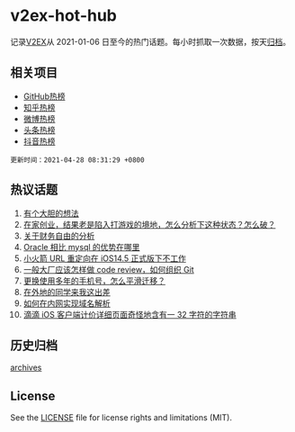 # v2ex-hot-hub

 记录[V2EX](https://www.v2ex.com/)从 2021-01-06 日至今的热门话题。每小时抓取一次数据，按天[归档](archives)。
 
 ## 相关项目

- [GitHub热榜](https://github.com/lonnyzhang423/github-hot-hub)
- [知乎热榜](https://github.com/lonnyzhang423/zhihu-hot-hub)
- [微博热榜](https://github.com/lonnyzhang423/weibo-hot-hub)
- [头条热榜](https://github.com/lonnyzhang423/toutiao-hot-hub)
- [抖音热榜](https://github.com/lonnyzhang423/douyin-hot-hub)


 `更新时间：2021-04-28 08:31:29 +0800`

## 热议话题

1. [有个大胆的想法](https://www.v2ex.com/t/773516)
1. [在家创业，结果老是陷入打游戏的境地，怎么分析下这种状态？怎么破？](https://www.v2ex.com/t/773579)
1. [关于财务自由的分析](https://www.v2ex.com/t/773614)
1. [Oracle 相比 mysql 的优势在哪里](https://www.v2ex.com/t/773654)
1. [小火箭 URL 重定向在 iOS14.5 正式版下不工作](https://www.v2ex.com/t/773536)
1. [一般大厂应该怎样做 code review，如何组织 Git](https://www.v2ex.com/t/773568)
1. [更换使用多年的手机号，怎么平滑迁移？](https://www.v2ex.com/t/773574)
1. [在外地的同学来我这出差](https://www.v2ex.com/t/773634)
1. [如何在内网实现域名解析](https://www.v2ex.com/t/773549)
1. [滴滴 iOS 客户端计价详细页面奇怪地含有一 32 字符的字符串](https://www.v2ex.com/t/773673)

## 历史归档

[archives](archives)

## License

See the [LICENSE](LICENSE) file for license rights and limitations (MIT).

